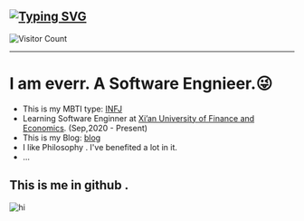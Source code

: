 [![Typing SVG](https://readme-typing-svg.herokuapp.com?font=Fira+Code&pause=1000&width=435&lines=%E4%BA%BA%E4%BA%A6%E6%9C%89%E8%A8%80%EF%BC%8C%E6%97%A5%E6%9C%88%E4%BA%8E%E5%BE%81%E3%80%82%E5%AE%89%E5%BE%97%E4%BF%83%E5%B8%AD%EF%BC%8C%E8%AF%B4%E5%BD%BC%E5%B9%B3%E7%94%9F%E3%80%82)](https://git.io/typing-svg)
-----
![Visitor Count](https://profile-counter.glitch.me/everrwsr/count.svg)

------
# I am everr. A Software Engnieer.😜

- This is my MBTI type: [INFJ](https://www.16personalities.com/infj-conclusion)
- Learning Software Enginner at [Xi’an University of Finance and Economics](https://www.xaufe.edu.cn/). (Sep,2020 - Present)
- This is my Blog: [blog](https://everrwsr.github.io/memehugo/)
- I like Philosophy . I've benefited a lot in it.
- ...


## This is me in github . 
![hi](https://github-readme-stats.vercel.app/api?username=everrwsr)
